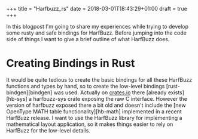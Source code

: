 +++
title = "Harfbuzz_rs"
date = 2018-03-01T18:43:29+01:00
draft = true
+++

In this blogpost I'm going to share my experiences while trying to develop some rusty and safe bindings for HarfBuzz. Before jumping into the code side of things I want to give a brief outline of what HarfBuzz does.

# Creating Bindings in Rust

It would be quite tedious to create the basic bindings for all these HarfBuzz functions and types by hand, so to create the low-level bindings [rust-bindgen][bindgen] was used. Actually on [crates.io](https://crates.io) there [already exists][hb-sys] a harfbuzz-sys crate exposing the raw C interface. However the version of harfbuzz exposed there a bit old and doesn't include the [new OpenType MATH table functionality][hb-math] implemented in a recent HarfBuzz release. I want to use the HarfBuzz library for implementing a mathematical layout application, so it makes things easier to rely on HarfBuzz for the low-level details.